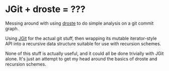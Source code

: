 # JGit + droste = ???

Messing around with using [droste](https://github.com/higherkindness/droste) to
do simple analysis on a git commit graph.

Using [JGit](https://wiki.eclipse.org/JGit/User_Guide) for the actual git stuff,
then wrapping its mutable iterator-style API into a recursive data structure
suitable for use with recursion schemes.

None of this stuff is actually useful, and it could all be done trivially with
JGit alone. It's just an attempt to get my head around the basics of droste and
recursion schemes.
